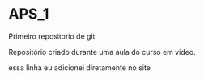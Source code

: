 #  APS_1
 Primeiro repositorio de git

Repositório criado durante uma aula do curso em video.

essa linha eu adicionei diretamente no site

